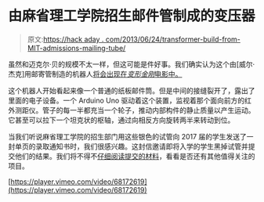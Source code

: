 # 由麻省理工学院招生邮件管制成的变压器

> 原文:[https://hack aday . com/2013/06/24/transformer-build-from-MIT-admissions-mailing-tube/](https://hackaday.com/2013/06/24/transformer-built-from-mit-admissions-mailing-tube/)

虽然和迈克尔·贝的规模不太一样，但这可能是件好事。我们确实认为这个由[威尔·杰克]用邮寄管制造的机器人[将会出现在*变形金刚*电影中。](http://wjscience.com/2013/06/18/mit-robotube/)

这个机器人开始看起来像一个普通的纸板邮件筒。但是中间的接缝裂开了，露出了里面的电子设备。一个 Arduino Uno 驱动着这个装置，监视着那个面向前方的红外测距仪。管子的每一半都充当一个轮子，推动内部构件的静止质量以产生运动。它甚至可以拉下一个坦克状的枢轴，通过向相反方向旋转两半来转动到位。

当我们听说麻省理工学院的招生部门用这些银色的试管向 2017 届的学生发送了一封单页的录取通知书时，我们很感兴趣。这封信邀请即将入学的学生黑掉试管并提交他们的结果。我们将不得不[仔细阅读提交的材料](http://hackthetubes.mitadmissions.org/)，看看是否还有其他值得关注的项目。

[https://player.vimeo.com/video/68172619](https://player.vimeo.com/video/68172619)